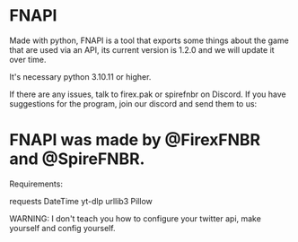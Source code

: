 # FNAPI
Made with python, FNAPI is a tool that exports some things about the game that are used via an API, its current version is 1.2.0 and we will update it over time.

It's necessary python 3.10.11 or higher. 

If there are any issues, talk to firex.pak or spirefnbr on Discord.
If you have suggestions for the program, join our discord and send them to us: 

# FNAPI was made by @FirexFNBR and @SpireFNBR.

Requirements:

requests
DateTime
yt-dlp
urllib3
Pillow


WARNING: I don't teach you how to configure your twitter api, make yourself and config yourself.
